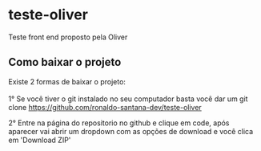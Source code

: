 # teste-oliver
Teste front end proposto pela Oliver

## Como baixar o projeto
Existe 2 formas de baixar o projeto:<br><br>
1° Se você tiver o git instalado no seu computador basta você dar um git clone https://github.com/ronaldo-santana-dev/teste-oliver

2° Entre na página do repositorio no github e clique em code, após aparecer vai abrir um dropdown com as opções de download e você clica em 'Download ZIP'

